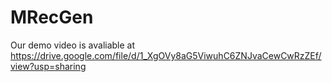 # MRecGen

Our demo video is avaliable at https://drive.google.com/file/d/1_XgOVy8aG5ViwuhC6ZNJvaCewCwRzZEf/view?usp=sharing
